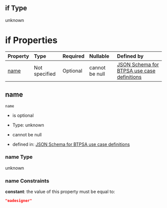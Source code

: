 ## if Type

unknown

# if Properties

| Property      | Type          | Required | Nullable       | Defined by                                                                                                                                                                                                        |
| :------------ | :------------ | :------- | :------------- | :---------------------------------------------------------------------------------------------------------------------------------------------------------------------------------------------------------------- |
| [name](#name) | Not specified | Optional | cannot be null | [JSON Schema for BTPSA use case definitions](btpsa-usecase-properties-services-items-allof-2-then-allof-16-if-properties-name.md "undefined#/properties/services/items/allOf/2/then/allOf/16/if/properties/name") |

## name



`name`

*   is optional

*   Type: unknown

*   cannot be null

*   defined in: [JSON Schema for BTPSA use case definitions](btpsa-usecase-properties-services-items-allof-2-then-allof-16-if-properties-name.md "undefined#/properties/services/items/allOf/2/then/allOf/16/if/properties/name")

### name Type

unknown

### name Constraints

**constant**: the value of this property must be equal to:

```json
"eadesigner"
```
